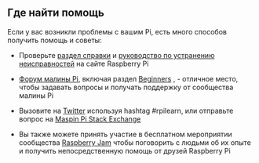 ## Где найти помощь

Если у вас возникли проблемы с вашим Pi, есть много способов получить помощь и советы:

+ Проверьте [раздел справки](https://www.raspberrypi.org/help/) и [руководство по устранению неисправностей](https://www.raspberrypi.org/learning/troubleshooting-guide/) на сайте Raspberry Pi

+ [Форум малины Pi](https://www.raspberrypi.org/forums), включая раздел [Beginners](https://www.raspberrypi.org/forums/viewforum.php?f=91) , - отличное место, чтобы задавать вопросы и получать поддержку от сообщества малины Pi

+ Вызовите на [Twitter](https://twitter.com) используя hashtag #rpilearn, или отправьте вопрос на [Maspin Pi Stack Exchange](https://raspberrypi.stackexchange.com/)

+ Вы также можете принять участие в бесплатном мероприятии сообщества [Raspberry Jam](https://rpf.io/jam) чтобы поговорить с людьми об их опыте и получить непосредственную помощь от друзей Raspberry Pi